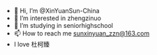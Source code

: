 - 👋 Hi, I’m @XinYuanSun-China
- 👀 I’m interested in zhengzinuo
- 🌱 I’m studying in seniorhighschool
- 📫 How to reach me sunxinyuan_zzn@163.com
- I love 杜柯臻

<!---
XinYuanSun-China/XinYuanSun-China is a ✨ special ✨ repository because its `README.md` (this file) appears on your GitHub profile.
You can click the Preview link to take a look at your changes.
--->

